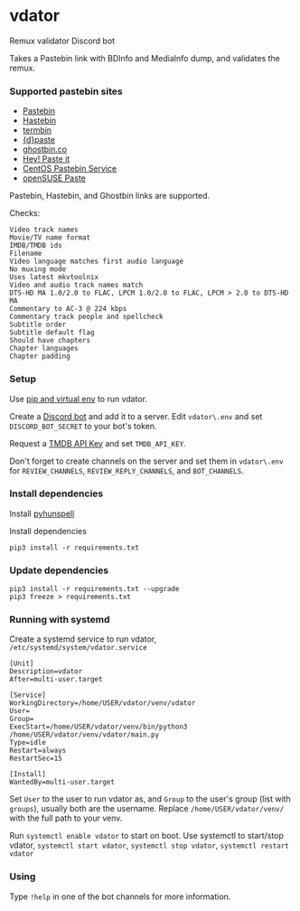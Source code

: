 # vdator
Remux validator Discord bot

Takes a Pastebin link with BDInfo and MediaInfo dump, and validates the remux.

### Supported pastebin sites

- [Pastebin](https://pastebin.com/)
- [Hastebin](https://hastebin.com/)
- [termbin](https://termbin.com/)
- [{d}paste](https://dpaste.com/)
- [ghostbin.co](https://ghostbin.co/)
- [Hey! Paste it](https://www.heypasteit.com/)
- [CentOS Pastebin Service](https://paste.centos.org/)
- [openSUSE Paste](https://paste.opensuse.org/)

Pastebin, Hastebin, and Ghostbin links are supported.

Checks:
```
Video track names
Movie/TV name format
IMDB/TMDB ids
Filename
Video language matches first audio language
No muxing mode
Uses latest mkvtoolnix
Video and audio track names match
DTS-HD MA 1.0/2.0 to FLAC, LPCM 1.0/2.0 to FLAC, LPCM > 2.0 to DTS-HD MA
Commentary to AC-3 @ 224 kbps
Commentary track people and spellcheck
Subtitle order
Subtitle default flag
Should have chapters
Chapter languages
Chapter padding
```

### Setup

Use [pip and virtual env](https://packaging.python.org/guides/installing-using-pip-and-virtualenv/) to run vdator.

Create a [Discord bot](https://discordapp.com/developers/docs/intro) and add it to a server.
Edit `vdator\.env` and set `DISCORD_BOT_SECRET` to your bot's token.

Request a [TMDB API Key](https://developers.themoviedb.org/3/getting-started/introduction) and set `TMDB_API_KEY`.

Don't forget to create channels on the server and set them in `vdator\.env` for `REVIEW_CHANNELS`, `REVIEW_REPLY_CHANNELS`, and `BOT_CHANNELS`.

### Install dependencies

Install [pyhunspell](https://github.com/blatinier/pyhunspell#installation)

Install dependencies

```
pip3 install -r requirements.txt
```

### Update dependencies

```
pip3 install -r requirements.txt --upgrade
pip3 freeze > requirements.txt
```

### Running with systemd

Create a systemd service to run vdator, `/etc/systemd/system/vdator.service`

```
[Unit]
Description=vdator
After=multi-user.target

[Service]
WorkingDirectory=/home/USER/vdator/venv/vdator
User=
Group=
ExecStart=/home/USER/vdator/venv/bin/python3 /home/USER/vdator/venv/vdator/main.py
Type=idle
Restart=always
RestartSec=15

[Install]
WantedBy=multi-user.target
```

Set `User` to the user to run vdator as, and `Group` to the user's group (list with `groups`), usually both are the username.
Replace `/home/USER/vdator/venv/` with the full path to your venv.

Run `systemctl enable vdator` to start on boot. Use systemctl to start/stop vdator, `systemctl start vdator`, `systemctl stop vdator`, `systemctl restart vdator`

### Using

Type `!help` in one of the bot channels for more information.
